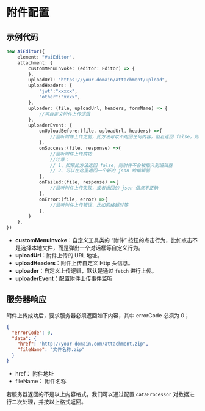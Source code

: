 # 附件配置


## 示例代码

```typescript
new AiEditor({
    element: "#aiEditor",
    attachment: {
        customMenuInvoke: (editor: Editor) => {
        },
        uploadUrl: "https://your-domain/attachment/upload",
        uploadHeaders: {
            "jwt":"xxxxx",
            "other":"xxxx",
        },
        uploader: (file, uploadUrl, headers, formName) => {
            //可自定义附件上传逻辑
        },
        uploaderEvent: {
            onUploadBefore:(file, uploadUrl, headers) =>{
                //监听附件上传之前，此方法可以不用回任何内容，但若返回 false，则终止上传
            },
            onSuccess:(file, response) =>{
                //监听附件上传成功
                //注意：
                // 1、如果此方法返回 false，则附件不会被插入到编辑器
                // 2、可以在这里返回一个新的 json 给编辑器
            },
            onFailed:(file, response) =>{
                //监听附件上传失败，或者返回的 json 信息不正确
            },
            onError:(file, error) =>{
                //监听附件上传错误，比如网络超时等
            },
        }
    },
})
```


- **customMenuInvoke**：自定义工具类的 “附件” 按钮的点击行为，比如点击不是选择本地文件，而是弹出一个对话框等自定义行为。
- **uploadUrl**：附件上传的 URL 地址。
- **uploadHeaders**：附件上传自定义 Http 头信息。
- **uploader**：自定义上传逻辑，默认是通过 `fetch` 进行上传。
- **uploaderEvent**：配置附件上传事件监听

## 服务器响应

附件上传成功后，要求服务器必须返回如下内容，其中 errorCode 必须为 0；


```json
{
  "errorCode": 0,
  "data": {
    "href": "http://your-domain.com/attachment.zip",
    "fileName": "文件名称.zip"
  }
}
```

- href： 附件地址
- fileName： 附件名称

若服务器返回的不是以上内容格式，我们可以通过配置 `dataProcessor` 对数据进行二次处理，并按以上格式返回。

